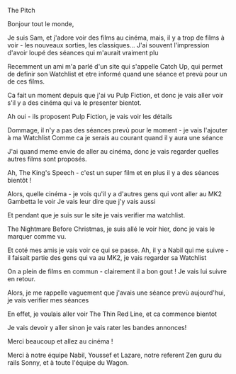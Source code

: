 The Pitch

Bonjour tout le monde,

Je suis Sam, et j'adore voir des films au cinéma,
mais, il y a trop de films à voir - les nouveaux sorties, les classiques...
J'ai souvent l'impression d'avoir loupé des séances qui m'aurait vraiment plu

Recemment un ami m'a parlé d'un site qui s'appelle Catch Up, qui permet de definir son Watchlist et etre
informé quand une séance et prevù pour un de ces films.

Ca fait un moment depuis que j'ai vu Pulp Fiction, et donc je vais aller voir s'il y a des cinéma qui va
le presenter bientot.

Ah oui - ils proposent Pulp Fiction, je vais voir les détails

Dommage, il n'y a pas des séances prevù pour le moment - je vais l'ajouter à ma Watchlist
Comme ca je serais au courant quand il y aura une séance

J'ai quand meme envie de aller au cinéma, donc je vais regarder quelles autres films sont proposés.

Ah, The King's Speech - c'est un super film et en plus il y a des séances bientôt !

Alors, quelle cinéma - je vois qu'il y a d'autres gens qui vont aller au MK2 Gambetta le voir
Je vais leur dire que j'y vais aussi

Et pendant que je suis sur le site je vais verifier ma watchlist.

The Nightmare Before Christmas, je suis allé le voir hier, donc je vais le marquer comme vu.

Et coté mes amis je vais voir ce qui se passe. Ah, il y a Nabil qui me suivre - il faisait partie des gens
qui va au MK2, je vais regarder sa Watchlist

On a plein de films en commun - clairement il a bon gout ! Je vais lui suivre en retour.

Alors, je me rappelle vaguement que j'avais une séance prevù aujourd'hui, je vais verifier mes séances

En effet, je voulais aller voir The Thin Red Line, et ca commence bientot

Je vais devoir y aller sinon je vais rater les bandes annonces!

Merci beaucoup et allez au cinéma !


Merci à notre équipe Nabil, Youssef et Lazare, notre referent Zen guru du rails Sonny,
et à toute l'équipe du Wagon.
